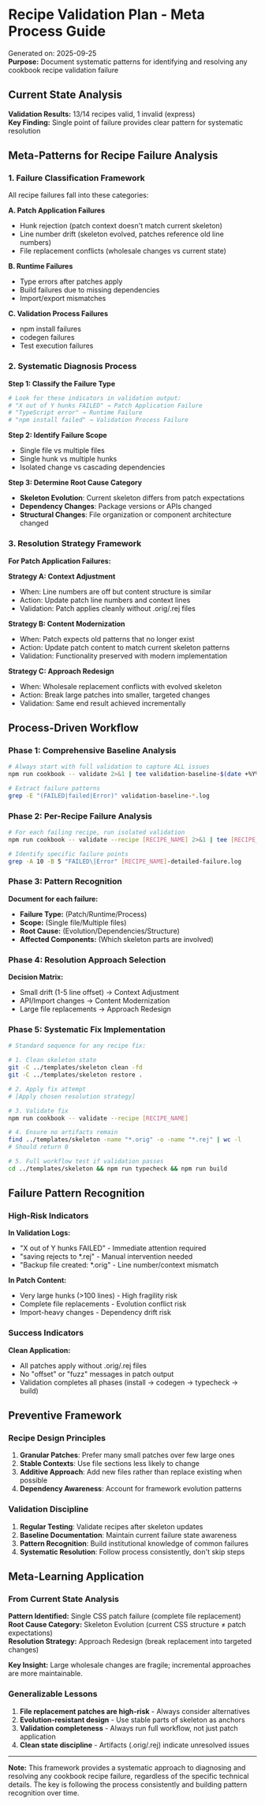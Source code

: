 # Recipe Validation Plan - Meta Process Guide

Generated on: 2025-09-25  
**Purpose:** Document systematic patterns for identifying and resolving any cookbook recipe validation failure

## Current State Analysis

**Validation Results:** 13/14 recipes valid, 1 invalid (express)  
**Key Finding:** Single point of failure provides clear pattern for systematic resolution

## Meta-Patterns for Recipe Failure Analysis

### 1. Failure Classification Framework

All recipe failures fall into these categories:

**A. Patch Application Failures**
- Hunk rejection (patch context doesn't match current skeleton)
- Line number drift (skeleton evolved, patches reference old line numbers)
- File replacement conflicts (wholesale changes vs current state)

**B. Runtime Failures** 
- Type errors after patches apply
- Build failures due to missing dependencies
- Import/export mismatches

**C. Validation Process Failures**
- npm install failures
- codegen failures 
- Test execution failures

### 2. Systematic Diagnosis Process

**Step 1: Classify the Failure Type**
```bash
# Look for these indicators in validation output:
# "X out of Y hunks FAILED" → Patch Application Failure
# "TypeScript error" → Runtime Failure  
# "npm install failed" → Validation Process Failure
```

**Step 2: Identify Failure Scope**
- Single file vs multiple files
- Single hunk vs multiple hunks
- Isolated change vs cascading dependencies

**Step 3: Determine Root Cause Category**
- **Skeleton Evolution**: Current skeleton differs from patch expectations
- **Dependency Changes**: Package versions or APIs changed
- **Structural Changes**: File organization or component architecture changed

### 3. Resolution Strategy Framework

**For Patch Application Failures:**

**Strategy A: Context Adjustment**
- When: Line numbers are off but content structure is similar
- Action: Update patch line numbers and context lines
- Validation: Patch applies cleanly without .orig/.rej files

**Strategy B: Content Modernization** 
- When: Patch expects old patterns that no longer exist
- Action: Update patch content to match current skeleton patterns
- Validation: Functionality preserved with modern implementation

**Strategy C: Approach Redesign**
- When: Wholesale replacement conflicts with evolved skeleton
- Action: Break large patches into smaller, targeted changes
- Validation: Same end result achieved incrementally

## Process-Driven Workflow

### Phase 1: Comprehensive Baseline Analysis

```bash
# Always start with full validation to capture ALL issues
npm run cookbook -- validate 2>&1 | tee validation-baseline-$(date +%Y%m%d).log

# Extract failure patterns
grep -E "(FAILED|failed|Error)" validation-baseline-*.log
```

### Phase 2: Per-Recipe Failure Analysis  

```bash
# For each failing recipe, run isolated validation
npm run cookbook -- validate --recipe [RECIPE_NAME] 2>&1 | tee [RECIPE_NAME]-detailed-failure.log

# Identify specific failure points
grep -A 10 -B 5 "FAILED\|Error" [RECIPE_NAME]-detailed-failure.log
```

### Phase 3: Pattern Recognition

**Document for each failure:**
- **Failure Type:** (Patch/Runtime/Process)
- **Scope:** (Single file/Multiple files)
- **Root Cause:** (Evolution/Dependencies/Structure)
- **Affected Components:** (Which skeleton parts are involved)

### Phase 4: Resolution Approach Selection

**Decision Matrix:**
- Small drift (1-5 line offset) → Context Adjustment
- API/Import changes → Content Modernization  
- Large file replacements → Approach Redesign

### Phase 5: Systematic Fix Implementation

```bash
# Standard sequence for any recipe fix:

# 1. Clean skeleton state
git -C ../templates/skeleton clean -fd
git -C ../templates/skeleton restore .

# 2. Apply fix attempt
# [Apply chosen resolution strategy]

# 3. Validate fix
npm run cookbook -- validate --recipe [RECIPE_NAME]

# 4. Ensure no artifacts remain
find ../templates/skeleton -name "*.orig" -o -name "*.rej" | wc -l
# Should return 0

# 5. Full workflow test if validation passes
cd ../templates/skeleton && npm run typecheck && npm run build
```

## Failure Pattern Recognition

### High-Risk Indicators

**In Validation Logs:**
- "X out of Y hunks FAILED" - Immediate attention required
- "saving rejects to *.rej" - Manual intervention needed
- "Backup file created: *.orig" - Line number/context mismatch

**In Patch Content:**
- Very large hunks (>100 lines) - High fragility risk
- Complete file replacements - Evolution conflict risk
- Import-heavy changes - Dependency drift risk

### Success Indicators

**Clean Application:**
- All patches apply without .orig/.rej files
- No "offset" or "fuzz" messages in patch output
- Validation completes all phases (install → codegen → typecheck → build)

## Preventive Framework

### Recipe Design Principles

1. **Granular Patches**: Prefer many small patches over few large ones
2. **Stable Contexts**: Use file sections less likely to change
3. **Additive Approach**: Add new files rather than replace existing when possible
4. **Dependency Awareness**: Account for framework evolution patterns

### Validation Discipline

1. **Regular Testing**: Validate recipes after skeleton updates
2. **Baseline Documentation**: Maintain current failure state awareness
3. **Pattern Recognition**: Build institutional knowledge of common failures
4. **Systematic Resolution**: Follow process consistently, don't skip steps

## Meta-Learning Application

### From Current State Analysis

**Pattern Identified:** Single CSS patch failure (complete file replacement)
**Root Cause Category:** Skeleton Evolution (current CSS structure ≠ patch expectations)  
**Resolution Strategy:** Approach Redesign (break replacement into targeted changes)

**Key Insight:** Large wholesale changes are fragile; incremental approaches are more maintainable.

### Generalizable Lessons

1. **File replacement patches are high-risk** - Always consider alternatives
2. **Evolution-resistant design** - Use stable parts of skeleton as anchors
3. **Validation completeness** - Always run full workflow, not just patch application
4. **Clean state discipline** - Artifacts (.orig/.rej) indicate unresolved issues

---

**Note:** This framework provides a systematic approach to diagnosing and resolving any cookbook recipe failure, regardless of the specific technical details. The key is following the process consistently and building pattern recognition over time.
